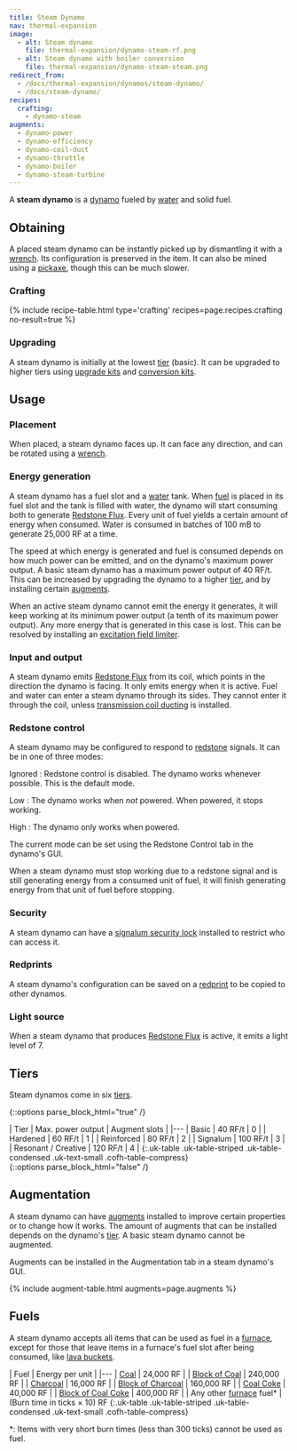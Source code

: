 ```yaml
---
title: Steam Dynamo
nav: thermal-expansion
image:
  - alt: Steam dynamo
    file: thermal-expansion/dynamo-steam-rf.png
  - alt: Steam dynamo with boiler conversion
    file: thermal-expansion/dynamo-steam-steam.png
redirect_from:
  - /docs/thermal-expansion/dynamos/steam-dynamo/
  - /docs/steam-dynamo/
recipes:
  crafting:
    - dynamo-steam
augments:
  - dynamo-power
  - dynamo-efficiency
  - dynamo-coil-duct
  - dynamo-throttle
  - dynamo-boiler
  - dynamo-steam-turbine
---
```


A **steam dynamo** is a [dynamo](/docs/thermal-expansion/dynamos/) fueled by
[water](https://minecraft.gamepedia.com/Water) and solid fuel.


Obtaining
---------

A placed steam dynamo can be instantly picked up by dismantling it with a
[wrench](/docs/wrenches/). Its configuration is preserved in the item. It can
also be mined using a [pickaxe](https://minecraft.gamepedia.com/Pickaxe), though
this can be much slower.

### Crafting
{% include recipe-table.html type='crafting' recipes=page.recipes.crafting no-result=true %}

### Upgrading
A steam dynamo is initially at the lowest [tier](#tiers) (basic). It can be
upgraded to higher tiers using [upgrade kits](/docs/thermal-foundation/upgrade-kits/) and
[conversion kits](/docs/thermal-foundation/conversion-kits/).


Usage
-----

### Placement
When placed, a steam dynamo faces up. It can face any direction, and can be
rotated using a [wrench](/docs/wrenches/).

### Energy generation
A steam dynamo has a fuel slot and a
[water](https://minecraft.gamepedia.com/Water) tank. When [fuel](#fuels) is
placed in its fuel slot and the tank is filled with water, the dynamo will start
consuming both to generate [Redstone Flux](/docs/redstone-flux/). Every unit of
fuel yields a certain amount of energy when consumed. Water is consumed in
batches of 100 mB to generate 25,000 RF at a time.

The speed at which energy is generated and fuel is consumed depends on how much
power can be emitted, and on the dynamo's maximum power output. A basic steam
dynamo has a maximum power output of 40 RF/t. This can be increased by upgrading
the dynamo to a higher [tier](#tiers), and by installing certain
[augments](#augmentation).

When an active steam dynamo cannot emit the energy it generates, it will keep
working at its minimum power output (a tenth of its maximum power output). Any
more energy that is generated in this case is lost. This can be resolved by
installing an [excitation field
limiter](/docs/thermal-expansion/augment-excitation-field-limiter/).

### Input and output
A steam dynamo emits [Redstone Flux](/docs/redstone-flux/) from its coil, which
points in the direction the dynamo is facing. It only emits energy when it is
active. Fuel and water can enter a steam dynamo through its sides. They cannot
enter it through the coil, unless [transmission coil
ducting](/docs/thermal-expansion/augment-transmission-coil-ducting/) is installed.

### Redstone control
A steam dynamo may be configured to respond to
[redstone](https://minecraft.gamepedia.com/Redstone) signals. It can be in one
of three modes:

Ignored
: Redstone control is disabled. The dynamo works whenever possible. This is the
default mode.

Low
: The dynamo works when *not* powered. When powered, it stops working.

High
: The dynamo only works when powered.

The current mode can be set using the Redstone Control tab in the dynamo's GUI.

When a steam dynamo must stop working due to a redstone signal and is still
generating energy from a consumed unit of fuel, it will finish generating energy
from that unit of fuel before stopping.

### Security
A steam dynamo can have a [signalum security
lock](/docs/thermal-foundation/signalum-security-lock/) installed to restrict who can access it.

### Redprints
A steam dynamo's configuration can be saved on a [redprint](/docs/thermal-foundation/redprint/) to
be copied to other dynamos.

### Light source
When a steam dynamo that produces [Redstone Flux](/docs/redstone-flux/) is
active, it emits a light level of 7.


Tiers
-----

Steam dynamos come in six [tiers](/docs/thermal-foundation/tiers/).

{::options parse_block_html="true" /}
<div class="uk-overflow-container">
| Tier | Max. power output | Augment slots |
|---
| Basic | 40 RF/t | 0 |
| Hardened | 60 RF/t | 1 |
| Reinforced | 80 RF/t | 2 |
| Signalum | 100 RF/t | 3 |
| Resonant / Creative | 120 RF/t | 4 |
{:.uk-table .uk-table-striped .uk-table-condensed .uk-text-small .cofh-table-compress}
</div>
{::options parse_block_html="false" /}


Augmentation
------------

A steam dynamo can have [augments](/docs/thermal-expansion/augments/) installed to improve certain
properties or to change how it works. The amount of augments that can be
installed depends on the dynamo's [tier](#tiers). A basic steam dynamo cannot be
augmented.

Augments can be installed in the Augmentation tab in a steam dynamo's GUI.

{% include augment-table.html augments=page.augments %}


Fuels
-----

A steam dynamo accepts all items that can be used as fuel in a
[furnace](https://minecraft.gamepedia.com/Furnace), except for those that leave
items in a furnace's fuel slot after being consumed, like [lava
buckets](https://minecraft.gamepedia.com/Lava_Bucket).

| Fuel | Energy per unit |
|---
| [Coal](https://minecraft.gamepedia.com/Coal) | 24,000 RF |
| [Block of Coal](https://minecraft.gamepedia.com/Block_of_Coal) | 240,000 RF |
| [Charcoal](https://minecraft.gamepedia.com/Charcoal) | 16,000 RF |
| [Block of Charcoal](/docs/thermal-foundation/block-of-charcoal/) | 160,000 RF |
| [Coal Coke](/docs/thermal-foundation/coal-coke/) | 40,000 RF |
| [Block of Coal Coke](/docs/thermal-foundation/block-of-coal-coke/) | 400,000 RF |
| Any other [furnace](https://minecraft.gamepedia.com/Furnace) fuel* | (Burn time in ticks × 10) RF
{:.uk-table .uk-table-striped .uk-table-condensed .uk-text-small .cofh-table-compress}

*: Items with very short burn times (less than 300 ticks) cannot be used as
fuel.

